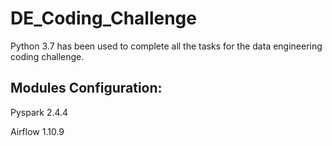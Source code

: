 # DE_Coding_Challenge

Python 3.7 has been used to complete all the tasks for the data engineering coding challenge.

## Modules Configuration:

Pyspark 2.4.4

Airflow 1.10.9
